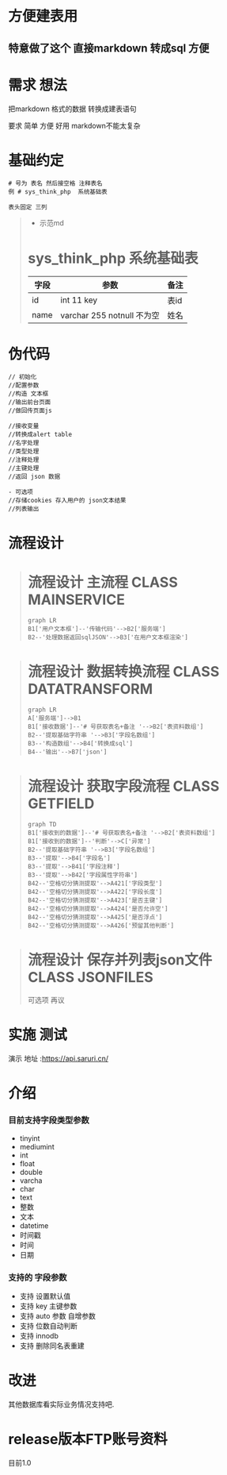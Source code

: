 # 方便建表用
## 特意做了这个 直接markdown 转成sql 方便
# 需求 想法

把markdown 格式的数据 转换成建表语句

要求 简单 方便 好用 markdown不能太复杂 

# 基础约定
```
# 号为 表名 然后接空格 注释表名
例 # sys_think_php  系统基础表

表头固定 三列

```
>- 示范md
> # sys_think_php  系统基础表
> 字段|参数|备注
> ---|---|---
> id| int 11 key| 表id
> name| varchar 255 notnull 不为空|姓名



# 伪代码
```
// 初始化 
//配置参数
//构造 文本框
//输出前台页面
//做回传页面js 

//接收变量
//转换成alert table
//名字处理
//类型处理
//注释处理
//主键处理
//返回 json 数据

- 可选项
//存储cookies 存入用户的 json文本结果
//列表输出 

```

# 流程设计

> # 流程设计 主流程 CLASS MAINSERVICE
> ```
> graph LR
> B1['用户文本框']--'传输代码'-->B2['服务端']
> B2--'处理数据返回sqlJSON'-->B3['在用户文本框渲染']
> ```

> # 流程设计 数据转换流程 CLASS DATATRANSFORM
> ```
> graph LR
> A['服务端']-->B1
> B1['接收数据']--'# 号获取表名+备注 '-->B2['表资料数组']
> B2--'提取基础字符串 '-->B3['字段名数组']
> B3--'构造数组'-->B4['转换成sql']
> B4--'输出'-->B7['json']
> ```

> # 流程设计 获取字段流程 CLASS GETFIELD
> ```
> graph TD
> B1['接收到的数据']--'# 号获取表名+备注 '-->B2['表资料数组']
> B1['接收到的数据']--'判断'-->C['异常']
> B2--'提取基础字符串 '-->B3['字段名数组']
> B3--'提取'-->B4['字段名']
> B3--'提取'-->B41['字段注释']
> B3--'提取'-->B42['字段属性字符串']
> B42--'空格切分猜测提取'-->A421['字段类型']
> B42--'空格切分猜测提取'-->A422['字段长度']
> B42--'空格切分猜测提取'-->A423['是否主键']
> B42--'空格切分猜测提取'-->A424['是否允许空']
> B42--'空格切分猜测提取'-->A425['是否浮点']
> B42--'空格切分猜测提取'-->A426['预留其他判断']
> ```

> # 流程设计 保存并列表json文件 CLASS JSONFILES
> 可选项 再议


# 实施 测试

演示 地址 :https://api.saruri.cn/

# 介绍
### 目前支持字段类型参数
- tinyint
- mediumint
- int
- float
- double
- varcha
- char
- text
- 整数
- 文本
- datetime
- 时间戳
- 时间
- 日期

### 支持的 字段参数
- 支持 设置默认值
- 支持 key 主键参数
- 支持 auto 参数 自增参数
- 支持 位数自动判断
- 支持 innodb
- 支持 删除同名表重建

# 改进
其他数据库看实际业务情况支持吧.
# release版本FTP账号资料
目前1.0
